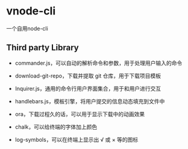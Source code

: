 # vnode-cli
一个自用node-cli
## Third party Library
-   commander.js，可以自动的解析命令和参数，用于处理用户输入的命令
    
-   download-git-repo，下载并提取 git 仓库，用于下载项目模板
    
-   Inquirer.js，通用的命令行用户界面集合，用于和用户进行交互
    
-   handlebars.js，模板引擎，将用户提交的信息动态填充到文件中
    
-   ora，下载过程久的话，可以用于显示下载中的动画效果
    
-   chalk，可以给终端的字体加上颜色
    
-   log-symbols，可以在终端上显示出 √ 或 × 等的图标




